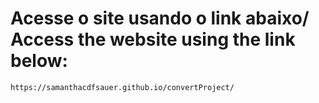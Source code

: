 # Acesse o site usando o link abaixo/ Access the website using the link below:
```
https://samanthacdfsauer.github.io/convertProject/
```
